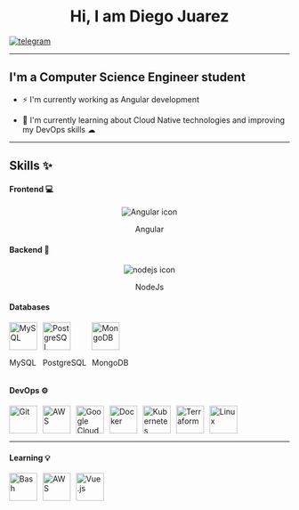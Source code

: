 ## <h1 align="center"> Hi, I am Diego Juarez </h1>

[![telegram](https://img.shields.io/badge/telegram-0A66C2?style=for-the-badge&logo=telegram&logoColor=white)](https://t.me/dialjub19)

---
## I'm a Computer Science Engineer student 

- ⚡ I'm currently working as Angular development 

- 🌱 I'm currently learning about Cloud Native technologies and improving my DevOps skills ☁
---

## Skills ✨

#### Frontend 💻

<div style="text-align: center;">
  <img src="https://skillicons.dev/icons?i=angular" alt="Angular icon">
  <p>Angular</p>
</div>

#### Backend 🚀
<div style="text-align: center;">
  <img src="https://skillicons.dev/icons?i=nodejs" alt="nodejs icon">
  <p>NodeJs</p>
</div>

#### Databases
<div style="display: flex; gap: 10px; align-items: center;">
  <div style="display: flex; flex-direction: column;"> 
     <img src="https://skillicons.dev/icons?i=mysql" alt="MySQL" title="MySQL" style="width: 50px; height: 50px;">
     <p>MySQL</p>
  </div>
  <div style="display: flex; flex-direction: column;"> 
    <img src="https://skillicons.dev/icons?i=postgres" alt="PostgreSQL" title="PostgreSQL" style="width: 50px; height: 50px;">
    <p>PostgreSQL</p>
  </div>
  <div style="display: flex; flex-direction: column;"> 
    <img src="https://skillicons.dev/icons?i=mongodb" alt="MongoDB" title="MongoDB" style="width: 50px; height: 50px;">
    <p>MongoDB</p>
  </div>
</div>


#### DevOps ⚙️
<div style="display: flex; gap: 10px; align-items: center;">
  <img src="https://skillicons.dev/icons?i=git" alt="Git" title="Git" style="width: 50px; height: 50px;">
  <img src="https://skillicons.dev/icons?i=aws" alt="AWS" title="AWS" style="width: 50px; height: 50px;">
  <img src="https://skillicons.dev/icons?i=gcp" alt="Google Cloud" title="Google Cloud" style="width: 50px; height: 50px;">
  <img src="https://skillicons.dev/icons?i=docker" alt="Docker" title="Docker" style="width: 50px; height: 50px;">
  <img src="https://skillicons.dev/icons?i=kubernetes" alt="Kubernetes" title="Kubernetes" style="width: 50px; height: 50px;">
  <img src="https://skillicons.dev/icons?i=terraform" alt="Terraform" title="Terraform" style="width: 50px; height: 50px;">
  <img src="https://skillicons.dev/icons?i=linux" alt="Linux" title="Linux" style="width: 50px; height: 50px;">
</div>


---
#### Learning 💡
<div style="display: flex; gap: 10px; align-items: center;">
  <img src="https://skillicons.dev/icons?i=bash" alt="Bash" title="Bash" style="width: 50px; height: 50px;">
  <img src="https://skillicons.dev/icons?i=aws" alt="AWS" title="AWS" style="width: 50px; height: 50px;">
  <img src="https://skillicons.dev/icons?i=vue" alt="Vue.js" title="Vue.js" style="width: 50px; height: 50px;">
</div>


<!--
**dialjub19/dialjub19** is a ✨ _special_ ✨ repository because its `README.md` (this file) appears on your GitHub profile.

Here are some ideas to get you started:

- 🔭 I’m currently working on ...
- 🌱 I’m currently learning ...
- 👯 I’m looking to collaborate on ...
- 🤔 I’m looking for help with ...
- 💬 Ask me about ...
- 📫 How to reach me: ...
- 😄 Pronouns: ...
- ⚡ Fun fact: ...
-->

